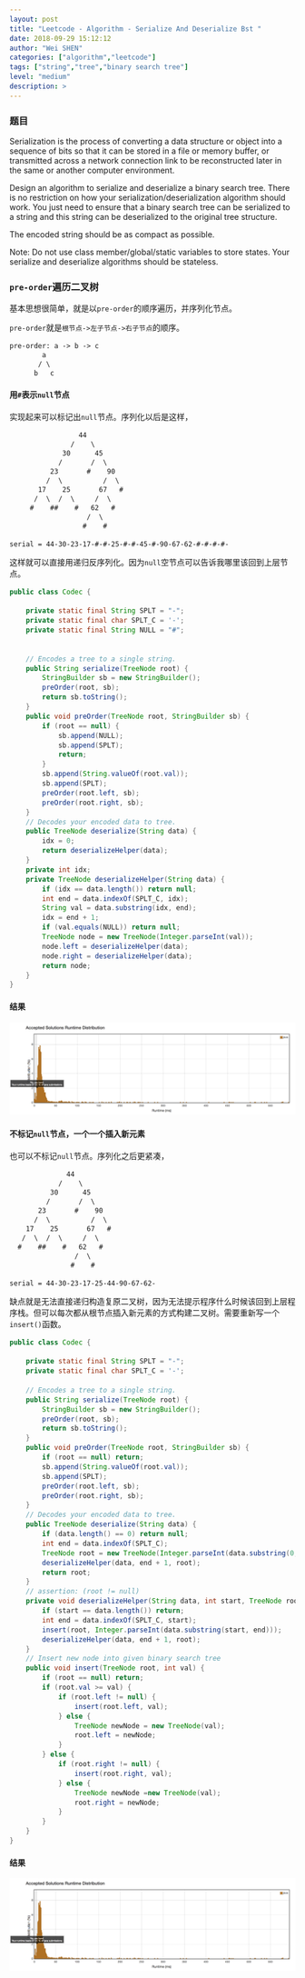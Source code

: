 ```yaml
---
layout: post
title: "Leetcode - Algorithm - Serialize And Deserialize Bst "
date: 2018-09-29 15:12:12
author: "Wei SHEN"
categories: ["algorithm","leetcode"]
tags: ["string","tree","binary search tree"]
level: "medium"
description: >
---
```


### 题目
Serialization is the process of converting a data structure or object into a sequence of bits so that it can be stored in a file or memory buffer, or transmitted across a network connection link to be reconstructed later in the same or another computer environment.

Design an algorithm to serialize and deserialize a binary search tree. There is no restriction on how your serialization/deserialization algorithm should work. You just need to ensure that a binary search tree can be serialized to a string and this string can be deserialized to the original tree structure.

The encoded string should be as compact as possible.

Note: Do not use class member/global/static variables to store states. Your serialize and deserialize algorithms should be stateless.


### `pre-order`遍历二叉树
基本思想很简单，就是以`pre-order`的顺序遍历，并序列化节点。

`pre-order`就是`根节点->左子节点->右子节点`的顺序。
```
pre-order: a -> b -> c
        a
       / \
      b   c
```

#### 用`#`表示`null`节点
实现起来可以标记出`null`节点。序列化以后是这样，
```
                 44
               /    \
             30      45
            /       /  \
          23       #    90
         /  \          /  \
       17    25       67   #
      /  \  /  \     /  \
     #    ##    #   62   #
                   /  \
                  #    #

serial = 44-30-23-17-#-#-25-#-#-45-#-90-67-62-#-#-#-#-
```

这样就可以直接用递归反序列化。因为`null`空节点可以告诉我哪里该回到上层节点。
```java
public class Codec {

    private static final String SPLT = "-";
    private static final char SPLT_C = '-';
    private static final String NULL = "#";


    // Encodes a tree to a single string.
    public String serialize(TreeNode root) {
        StringBuilder sb = new StringBuilder();
        preOrder(root, sb);
        return sb.toString();
    }
    public void preOrder(TreeNode root, StringBuilder sb) {
        if (root == null) {
            sb.append(NULL);
            sb.append(SPLT);
            return;
        }
        sb.append(String.valueOf(root.val));
        sb.append(SPLT);
        preOrder(root.left, sb);
        preOrder(root.right, sb);
    }
    // Decodes your encoded data to tree.
    public TreeNode deserialize(String data) {
        idx = 0;
        return deserializeHelper(data);
    }
    private int idx;
    private TreeNode deserializeHelper(String data) {
        if (idx == data.length()) return null;
        int end = data.indexOf(SPLT_C, idx);
        String val = data.substring(idx, end);
        idx = end + 1;
        if (val.equals(NULL)) return null;
        TreeNode node = new TreeNode(Integer.parseInt(val));
        node.left = deserializeHelper(data);
        node.right = deserializeHelper(data);
        return node;
    }
}
```

#### 结果
![serialize-and-deserialize-bst-1](/images/leetcode/serialize-and-deserialize-bst-1.png)


#### 不标记`null`节点，一个一个插入新元素
也可以不标记`null`节点。序列化之后更紧凑，
```
              44
            /    \
          30      45
         /       /  \
       23       #    90
      /  \          /  \
    17    25       67   #
   /  \  /  \     /  \
  #    ##    #   62   #
                /  \
               #    #

serial = 44-30-23-17-25-44-90-67-62-
```
缺点就是无法直接递归构造复原二叉树，因为无法提示程序什么时候该回到上层程序栈。但可以每次都从根节点插入新元素的方式构建二叉树。需要重新写一个`insert()`函数。
```java
public class Codec {

    private static final String SPLT = "-";
    private static final char SPLT_C = '-';

    // Encodes a tree to a single string.
    public String serialize(TreeNode root) {
        StringBuilder sb = new StringBuilder();
        preOrder(root, sb);
        return sb.toString();
    }
    public void preOrder(TreeNode root, StringBuilder sb) {
        if (root == null) return;
        sb.append(String.valueOf(root.val));
        sb.append(SPLT);
        preOrder(root.left, sb);
        preOrder(root.right, sb);
    }
    // Decodes your encoded data to tree.
    public TreeNode deserialize(String data) {
        if (data.length() == 0) return null;
        int end = data.indexOf(SPLT_C);
        TreeNode root = new TreeNode(Integer.parseInt(data.substring(0, end)));
        deserializeHelper(data, end + 1, root);
        return root;
    }
    // assertion: (root != null)
    private void deserializeHelper(String data, int start, TreeNode root) {
        if (start == data.length()) return;
        int end = data.indexOf(SPLT_C, start);
        insert(root, Integer.parseInt(data.substring(start, end)));
        deserializeHelper(data, end + 1, root);
    }
    // Insert new node into given binary search tree
    public void insert(TreeNode root, int val) {
        if (root == null) return;
        if (root.val >= val) {
            if (root.left != null) {
                insert(root.left, val);
            } else {
                TreeNode newNode = new TreeNode(val);
                root.left = newNode;
            }
        } else {
            if (root.right != null) {
                insert(root.right, val);
            } else {
                TreeNode newNode =new TreeNode(val);
                root.right = newNode;
            }
        }
    }
}
```

#### 结果
![serialize-and-deserialize-bst-1](/images/leetcode/serialize-and-deserialize-bst-1.png)
